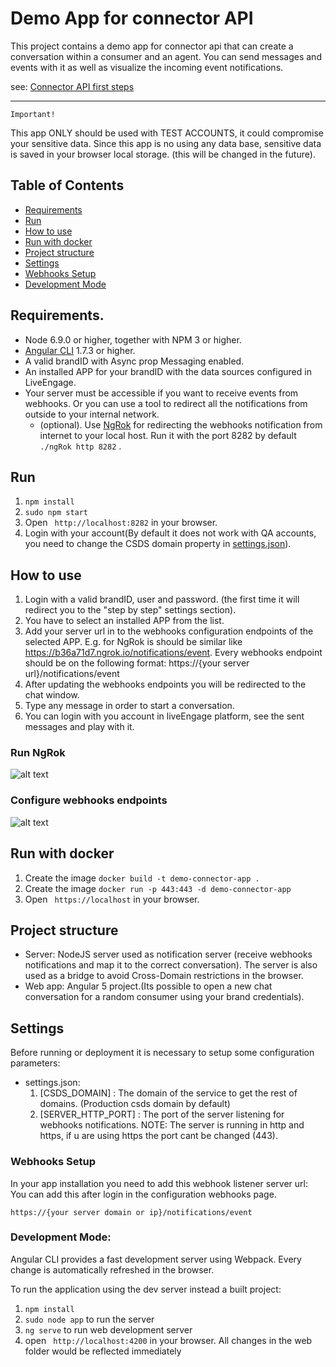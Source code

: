 # Demo App for connector API

This project contains a demo app for connector api that can create a conversation within a consumer and an agent. 
You can send messages and events with it as well as 
visualize the incoming event notifications.

see: [Connector API first steps](https://developers.liveperson.com/connector-api-first-steps-overview.html)

---

`Important!`

This app ONLY should be used with TEST ACCOUNTS, it could compromise your sensitive data. Since this app is no using
any data base, sensitive data is saved in your browser local storage. (this will be changed in the future).

## Table of Contents
  - [Requirements](#requirements)
  - [Run](#run)
  - [How to use](#how-to-use)
  - [Run with docker](#run-with-docker)
  - [Project structure](#project-structure)
  - [Settings](#settings)
  - [Webhooks Setup](#webhooks-setup)
  - [Development Mode](#development-mode)

## Requirements.

- Node 6.9.0 or higher, together with NPM 3 or higher.
- [Angular CLI](https://cli.angular.io/) 1.7.3 or higher. 
- A valid brandID with Async prop Messaging enabled.
- An installed APP for your brandID with the data sources configured in LiveEngage. 
- Your server must be accessible if you want to receive events from webhooks. Or you can use a tool to redirect all the
 notifications from outside to your internal network.
  * (optional). Use [NgRok](https://ngrok.com/) for redirecting the webhooks notification from internet to your local host.
  Run it with the port 8282 by default ```./ngRok http 8282``` .

## Run

1. ```npm install``` 
2. ```sudo npm start```
3. Open ``` http://localhost:8282``` in your browser. 
4. Login with your account(By default it does not work with QA accounts, you need to change the CSDS domain property in [settings.json](settings.json)).

## How to use

1. Login with a valid brandID, user and password. (the first time it will redirect you to the "step by step" settings section).
1. You have to select an installed APP from the list.
1. Add your server url in to the webhooks configuration endpoints of the selected APP. E.g. for NgRok is should be similar like 
https://b36a71d7.ngrok.io/notifications/event. Every webhooks endpoint should be on the following format: https://{your server url}/notifications/event
1. After updating the webhooks endpoints you will be redirected to the chat window.
1. Type any message in order to start a conversation.
1. You can login with you account in liveEngage platform, see the sent messages and play with it.

### Run NgRok

![alt text](https://lpgithub.dev.lprnd.net/RnD-Mannheim/lp-demo-app-connector-api/blob/master/docs/gifs/ngrock1.gif)

### Configure webhooks endpoints

![alt text](https://lpgithub.dev.lprnd.net/RnD-Mannheim/lp-demo-app-connector-api/blob/master/docs/gifs/webhooks_config.gif)


## Run with docker

1. Create the image ```docker build -t demo-connector-app .```
2. Create the image ```docker run -p 443:443 -d demo-connector-app ```
3. Open ``` https://localhost``` in your browser.

## Project structure

- Server: NodeJS server used as notification server (receive webhooks notifications and map it to the correct conversation).
The server is also used as a bridge to avoid Cross-Domain restrictions in the browser.
- Web app: Angular 5 project.(Its possible to open a new chat conversation for a random consumer using your brand credentials).

## Settings
Before running or deployment it is necessary to setup some configuration parameters:
- settings.json:
  1. [CSDS_DOMAIN] : The domain of the service to get the rest of domains. (Production csds domain by default)
  1. [SERVER_HTTP_PORT] : The port of the server listening for webhooks notifications. NOTE: The server is running in http and
  https, if u are using https the port cant be changed (443).
### Webhooks Setup 
In your app installation you need to add this webhook listener server url:<br/>  You can add this after login in the configuration webhooks page.

``https://{your server domain or ip}/notifications/event``

### Development Mode:

Angular CLI provides a fast development server using Webpack. Every change is automatically refreshed in the browser.

To run the application using the dev server instead a built project:

1. ```npm install```
2. ```sudo node app``` to run the server
2. ```ng serve``` to run web development server
4. open ``` http://localhost:4200``` in your browser. All changes in the web folder would be reflected immediately

